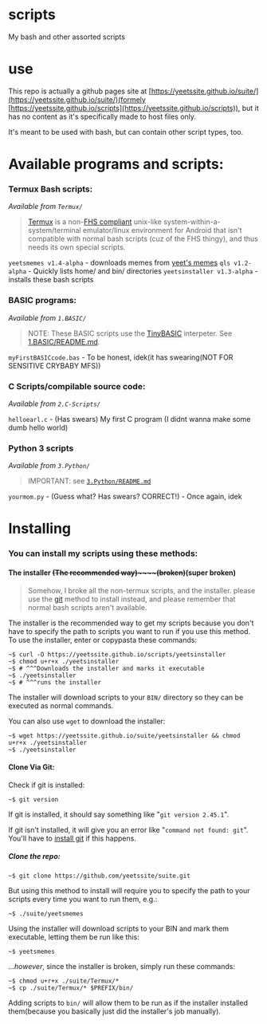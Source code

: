 # scripts  
My bash and other assorted scripts

# use  
This repo is actually a github pages site at [https://yeetssite.github.io/suite/](https://yeetssite.github.io/suite/)(formely [https://yeetssite.github.io/scripts](https://yeetssite.github.io/scripts)), but it has no content as it's specifically made to host files only.

It's meant to be used with bash, but can contain other script types, too.

# Available programs and scripts:

### Termux Bash scripts:  

*Available from `Termux/`*

> [Termux](https://termux.dev) is a non-[FHS compliant](https://en.m.wikipedia.org/wiki/Filesystem_Hierarchy_Standard) unix-like system-within-a-system/terminal emulator/linux environment for Android that isn't compatible with normal bash scripts (cuz of the FHS thingy), and thus needs its own special scripts.


`yeetsmemes v1.4-alpha` - downloads memes from [yeet's memes](https://github.com/yeetssite/memes# "GitHub source code for Yeet's memes")
`qls v1.2-alpha` - Quickly lists home/ and bin/ directories
`yeetsinstaller v1.3-alpha` - installs these bash scripts

### BASIC programs:

*Available from `1.BASIC/`*

> NOTE: These BASIC scripts use the [TinyBASIC](https://github.com/cyningstan/tinybasic) interpeter. See [1.BASIC/README.md](./1.BASIC/README.md).

`myFirstBASICcode.bas` - To be honest, idek(it has swearing(NOT FOR SENSITIVE CRYBABY MFS))

### C Scripts/compilable source code:

*Available from `2.C-Scripts/`*

`helloearl.c` - (Has swears) My first C program (I didnt wanna make some dumb hello world)

### Python 3 scripts

*Available from `3.Python/`*

> IMPORTANT: see [`3.Python/README.md`](./3.Python/README.md)

`yourmom.py` - (Guess what? Has swears? CORRECT!) - Once again, idek

# Installing

### You can install my scripts using these methods:

#### The installer ~~(The recommended way)~~~~(broken)~~(super broken)

> Somehow, I broke all the non-termux scripts, and the installer. please use the [git](https://github.com/yeetssite/scripts#clone-via-git) method to install instead, and please remember that normal bash scripts aren't available.

The installer is the recommended way to get my scripts because you don't have to specify the path to scripts you want to run if you use this method.  
To use the installer, enter or copypasta these commands: 

```console
~$ curl -O https://yeetssite.github.io/scripts/yeetsinstaller
~$ chmod u+r+x ./yeetsinstaller 
~$ # ^^^Downloads the installer and marks it executable
~$ ./yeetsinstaller 
~$ # ^^^runs the installer
 ```   

The installer will download scripts to your `BIN/` directory so they can be executed as normal commands.

You can also use `wget` to download the installer:

```console
~$ wget https://yeetssite.github.io/suite/yeetsinstaller && chmod u+r+x ./yeetsinstaller
~$ ./yeetsinstaller
```

#### Clone Via Git:

Check if git is installed:

```console
~$ git version
```

If git is installed, it should say something like "`git version 2.45.1`".


If git isn't installed, it will give you an error like "`command not found: git`". You'll have to [install git](https://github.com/git-guides/install-git#install-git-using-github-desktop) if this happens.

##### Clone the repo:

```console
~$ git clone https://github.com/yeetssite/suite.git
```

But using this method to install will require you to specify the path to your scripts every time you want to run them, e.g.:

```console
~$ ./suite/yeetsmemes
```

Using the installer will download scripts to your BIN and mark them executable, letting them be run like this:

```console
~$ yeetsmemes
```

*...however*, since the installer is broken, simply run these commands:

```console
~$ chmod u+r+x ./suite/Termux/*
~$ cp ./suite/Termux/* $PREFIX/bin/
```

Adding scripts to `bin/` will allow them to be run as if the installer installed them(because you basically just did the installer's job manually).
